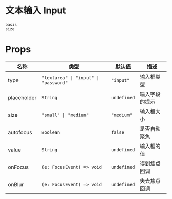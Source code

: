# 文本输入 Input

```demo
basis
size
```

# Props

| 名称        | 类型                                  | 默认值      | 描述           |
| ----------- | ------------------------------------- | ----------- | -------------- |
| type        | `"textarea" \| "input" \| "password"` | `"input"`   | 输入框类型     |
| placeholder | `String`                              | `undefined` | 输入字段的提示 |
| size        | `"small" \| "medium"`                 | `"medium"`  | 输入框大小     |
| autofocus   | `Boolean`                             | `false`     | 是否自动聚焦   |
| value       | `String`                              | `undefined` | 输入框的值     |
| onFocus     | `(e: FocusEvent) => void`             | `undefined` | 得到焦点回调   |
| onBlur      | `(e: FocusEvent) => void`             | `undefined` | 失去焦点回调   |
